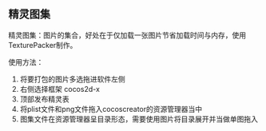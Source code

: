 ## 精灵图集

精灵图集：图片的集合，好处在于仅加载一张图片节省加载时间与内存，使用TexturePacker制作。

使用方法：

1.  将要打包的图片多选拖进软件左侧
2.  右侧选择框架 cocos2d-x
3.  顶部发布精灵表
4.  将plist文件和png文件拖入cocoscreator的资源管理器当中
5.  图集文件在资源管理器呈目录形态，需要使用图片将目录展开并当做单图拖入